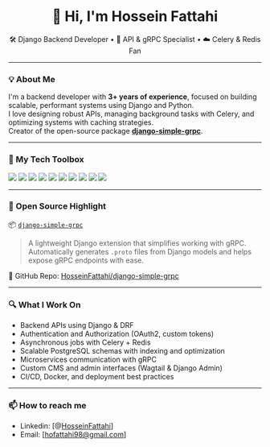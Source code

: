 <h1 align="center">👋 Hi, I'm Hossein Fattahi</h1>

<p align="center">
  🛠️ Django Backend Developer • 🔌 API & gRPC Specialist • ☁️ Celery & Redis Fan  
</p>

---

### 💡 About Me
I'm a backend developer with **3+ years of experience**, focused on building scalable, performant systems using Django and Python.  
I love designing robust APIs, managing background tasks with Celery, and optimizing systems with caching strategies.  
Creator of the open-source package [**django-simple-grpc**](https://pypi.org/project/django-simple-grpc/).

---

### 🚀 My Tech Toolbox
<p>
  <img src="https://img.shields.io/badge/-Python-3776AB?logo=python&logoColor=white&style=flat-square" />
  <img src="https://img.shields.io/badge/-Django-092E20?logo=django&logoColor=white&style=flat-square" />
  <img src="https://img.shields.io/badge/-DRF-red?style=flat-square" />
  <img src="https://img.shields.io/badge/-PostgreSQL-336791?logo=postgresql&logoColor=white&style=flat-square" />
  <img src="https://img.shields.io/badge/-Redis-DC382D?logo=redis&logoColor=white&style=flat-square" />
  <img src="https://img.shields.io/badge/-Celery-37814A?style=flat-square" />
  <img src="https://img.shields.io/badge/-gRPC-20C997?style=flat-square" />
  <img src="https://img.shields.io/badge/-OAuth2-0069AA?style=flat-square" />
  <img src="https://img.shields.io/badge/-Git-F05032?logo=git&logoColor=white&style=flat-square" />
  <img src="https://img.shields.io/badge/-Docker-2496ED?logo=docker&logoColor=white&style=flat-square" />
</p>

---

### 🧩 Open Source Highlight
📦 [`django-simple-grpc`](https://pypi.org/project/django-simple-grpc/)  
> A lightweight Django extension that simplifies working with gRPC.  
> Automatically generates `.proto` files from Django models and helps expose gRPC endpoints with ease.

🔗 GitHub Repo: [HosseinFattahi/django-simple-grpc](https://github.com/HosseinFattahi/django-simple-grpc)

---

### 🔍 What I Work On
- Backend APIs using Django & DRF  
- Authentication and Authorization (OAuth2, custom tokens)  
- Asynchronous jobs with Celery + Redis  
- Scalable PostgreSQL schemas with indexing and optimization  
- Microservices communication with gRPC  
- Custom CMS and admin interfaces (Wagtail & Django Admin)  
- CI/CD, Docker, and deployment best practices

---

### 📫 How to reach me
- Linkedin: [@[HosseinFattahi](https://www.linkedin.com/in/hossein-fattahi-/)]
- Email: [hofattahi98@gmail.com]
